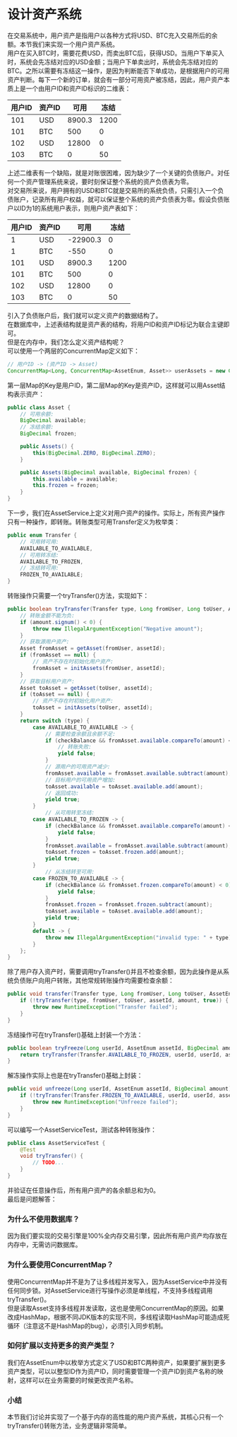 # 设计资产系统

在交易系统中，用户资产是指用户以各种方式将USD、BTC充入交易所后的余额。本节我们来实现一个用户资产系统。<br />用户在买入BTC时，需要花费USD，而卖出BTC后，获得USD。当用户下单买入时，系统会先冻结对应的USD金额；当用户下单卖出时，系统会先冻结对应的BTC。之所以需要有冻结这一操作，是因为判断能否下单成功，是根据用户的可用资产判断。每下一个新的订单，就会有一部分可用资产被冻结，因此，用户资产本质上是一个由用户ID和资产ID标识的二维表：

| 用户ID | 资产ID | 可用 | 冻结 |
| --- | --- | --- | --- |
| 101 | USD | 8900.3 | 1200 |
| 101 | BTC | 500 | 0 |
| 102 | USD | 12800 | 0 |
| 103 | BTC | 0 | 50 |

上述二维表有一个缺陷，就是对账很困难，因为缺少了一个关键的负债账户。对任何一个资产管理系统来说，要时刻保证整个系统的资产负债表为零。<br />对交易所来说，用户拥有的USD和BTC就是交易所的系统负债，只需引入一个负债账户，记录所有用户权益，就可以保证整个系统的资产负债表为零。假设负债账户以ID为1的系统用户表示，则用户资产表如下：

| 用户ID | 资产ID | 可用 | 冻结 |
| --- | --- | --- | --- |
| 1 | USD | -22900.3 | 0 |
| 1 | BTC | -550 | 0 |
| 101 | USD | 8900.3 | 1200 |
| 101 | BTC | 500 | 0 |
| 102 | USD | 12800 | 0 |
| 103 | BTC | 0 | 50 |

引入了负债账户后，我们就可以定义资产的数据结构了。<br />在数据库中，上述表结构就是资产表的结构，将用户ID和资产ID标记为联合主键即可。<br />但是在内存中，我们怎么定义资产结构呢？<br />可以使用一个两层的ConcurrentMap定义如下：
```java
// 用户ID -> (资产ID -> Asset)
ConcurrentMap<Long, ConcurrentMap<AssetEnum, Asset>> userAssets = new ConcurrentHashMap<>();
```
第一层Map的Key是用户ID，第二层Map的Key是资产ID，这样就可以用Asset结构表示资产：
```java
public class Asset {
    // 可用余额:
    BigDecimal available;
    // 冻结余额:
    BigDecimal frozen;

    public Assets() {
        this(BigDecimal.ZERO, BigDecimal.ZERO);
    }

    public Assets(BigDecimal available, BigDecimal frozen) {
        this.available = available;
        this.frozen = frozen;
    }
}
```
下一步，我们在AssetService上定义对用户资产的操作。实际上，所有资产操作只有一种操作，即转账。转账类型可用Transfer定义为枚举类：
```java
public enum Transfer {
    // 可用转可用:
    AVAILABLE_TO_AVAILABLE,
    // 可用转冻结:
    AVAILABLE_TO_FROZEN,
    // 冻结转可用:
    FROZEN_TO_AVAILABLE;
}
```
转账操作只需要一个tryTransfer()方法，实现如下：
```java
public boolean tryTransfer(Transfer type, Long fromUser, Long toUser, AssetEnum assetId, BigDecimal amount, boolean checkBalance) {
    // 转账金额不能为负:
    if (amount.signum() < 0) {
        throw new IllegalArgumentException("Negative amount");
    }
    // 获取源用户资产:
    Asset fromAsset = getAsset(fromUser, assetId);
    if (fromAsset == null) {
        // 资产不存在时初始化用户资产:
        fromAsset = initAssets(fromUser, assetId);
    }
    // 获取目标用户资产:
    Asset toAsset = getAsset(toUser, assetId);
    if (toAsset == null) {
        // 资产不存在时初始化用户资产:
        toAsset = initAssets(toUser, assetId);
    }
    return switch (type) {
        case AVAILABLE_TO_AVAILABLE -> {
            // 需要检查余额且余额不足:
            if (checkBalance && fromAsset.available.compareTo(amount) < 0) {
                // 转账失败:
                yield false;
            }
            // 源用户的可用资产减少:
            fromAsset.available = fromAsset.available.subtract(amount);
            // 目标用户的可用资产增加:
            toAsset.available = toAsset.available.add(amount);
            // 返回成功:
            yield true;
        }
            // 从可用转至冻结:
        case AVAILABLE_TO_FROZEN -> {
            if (checkBalance && fromAsset.available.compareTo(amount) < 0) {
                yield false;
            }
            fromAsset.available = fromAsset.available.subtract(amount);
            toAsset.frozen = toAsset.frozen.add(amount);
            yield true;
        }
            // 从冻结转至可用:
        case FROZEN_TO_AVAILABLE -> {
            if (checkBalance && fromAsset.frozen.compareTo(amount) < 0) {
                yield false;
            }
            fromAsset.frozen = fromAsset.frozen.subtract(amount);
            toAsset.available = toAsset.available.add(amount);
            yield true;
        }
        default -> {
            throw new IllegalArgumentException("invalid type: " + type);
        }
    };
}
```
除了用户存入资产时，需要调用tryTransfer()并且不检查余额，因为此操作是从系统负债账户向用户转账，其他常规转账操作均需要检查余额：
```java
public void transfer(Transfer type, Long fromUser, Long toUser, AssetEnum assetId, BigDecimal amount) {
    if (!tryTransfer(type, fromUser, toUser, assetId, amount, true)) {
        throw new RuntimeException("Transfer failed");
    }
}
```
冻结操作可在tryTransfer()基础上封装一个方法：
```java
public boolean tryFreeze(Long userId, AssetEnum assetId, BigDecimal amount) {
    return tryTransfer(Transfer.AVAILABLE_TO_FROZEN, userId, userId, assetId, amount, true);
}
```
解冻操作实际上也是在tryTransfer()基础上封装：
```java
public void unfreeze(Long userId, AssetEnum assetId, BigDecimal amount) {
    if (!tryTransfer(Transfer.FROZEN_TO_AVAILABLE, userId, userId, assetId, amount, true)) {
        throw new RuntimeException("Unfreeze failed");
    }
}
```
可以编写一个AssetServiceTest，测试各种转账操作：
```java
public class AssetServiceTest {
    @Test
    void tryTransfer() {
        // TODO...
    }
}
```
并验证在任意操作后，所有用户资产的各余额总和为0。<br />最后是问题解答：
### 为什么不使用数据库？
因为我们要实现的交易引擎是100%全内存交易引擎，因此所有用户资产均存放在内存中，无需访问数据库。
### 为什么要使用ConcurrentMap？
使用ConcurrentMap并不是为了让多线程并发写入，因为AssetService中并没有任何同步锁。对AssetService进行写操作必须是单线程，不支持多线程调用tryTransfer()。<br />但是读取Asset支持多线程并发读取，这也是使用ConcurrentMap的原因。如果改成HashMap，根据不同JDK版本的实现不同，多线程读取HashMap可能造成死循环（注意这不是HashMap的bug），必须引入同步机制。
### 如何扩展以支持更多的资产类型？
我们在AssetEnum中以枚举方式定义了USD和BTC两种资产，如果要扩展到更多资产类型，可以以整型ID作为资产ID，同时需要管理一个资产ID到资产名称的映射，这样可以在业务需要的时候更改资产名称。
### 小结
本节我们讨论并实现了一个基于内存的高性能的用户资产系统，其核心只有一个tryTransfer()转账方法，业务逻辑非常简单。
